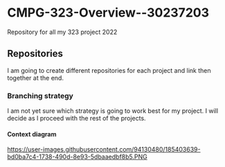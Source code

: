 # CMPG-323-Overview--30237203
Repository for all my 323 project 2022
## Repositories
I am going to create different repositories for each project and link then together at the end.
### Branching strategy 
I am not yet sure which strategy is going to work best for my project. I will decide as I proceed with the rest of the projects.
#### Context diagram
https://user-images.githubusercontent.com/94130480/185403639-bd0ba7c4-1738-490d-8e93-5dbaaedbf8b5.PNG
